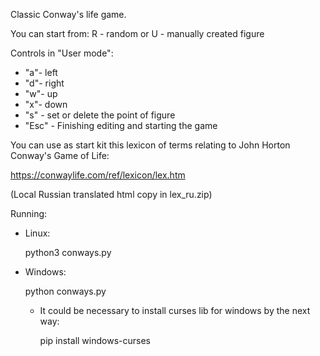 Classic Conway's life game.

You can start from: R - random or U - manually created figure

Controls in "User mode":

  - "a"- left
  - "d"- right
  - "w"- up
  - "x"- down
  - "s" - set or delete the point of figure
  - "Esc" - Finishing editing and starting the game
  
  
You can use as start kit this lexicon of terms relating to John Horton Conway's Game of Life:  

https://conwaylife.com/ref/lexicon/lex.htm 

(Local Russian translated html copy in lex_ru.zip)

Running:

- Linux:
  
    python3 conways.py
  
- Windows:
  
    python conways.py

  * It could be necessary to install curses lib for windows by the next way:
    
    pip install windows-curses
  
